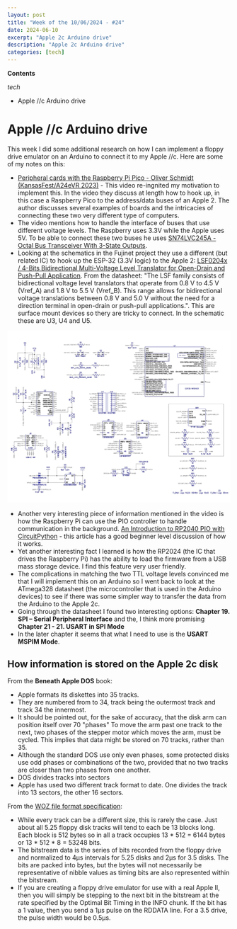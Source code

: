 ```yaml
---
layout: post
title: "Week of the 10/06/2024 - #24"
date: 2024-06-10
excerpt: "Apple 2c Arduino drive"
description: "Apple 2c Arduino drive"
categories: [tech]
---
```


**Contents**

*tech*

- Apple //c Arduino drive

# Apple //c Arduino drive

This week I did some additional research on how I can implement a floppy drive emulator on an Arduino to connect it to my Apple //c. Here are some of my notes on this:

- [Peripheral cards with the Raspberry Pi Pico - Oliver Schmidt (KansasFest/A24eVR 2023)](https://www.youtube.com/watch?v=ryiH8t4yIuw) -  This video re-ingnited my motivation to implement this. In the video they discuss at length how to hook up, in this case a Raspberry Pico to the address/data buses of an Apple 2. The author discusses several examples of boards and the intricacies of connecting these two very different type of computers.
- The video mentions how to handle the interface of buses that use different voltage levels. The Raspberry uses 3.3V while the Apple uses 5V. To be able to connect these two buses he uses [SN74LVC245A - Octal Bus Transceiver With 3-State Outputs](https://www.ti.com/lit/ds/symlink/sn74lvc245a.pdf).
- Looking at the schematics in the Fujinet project they use a different (but related IC) to hook up the ESP-32 (3.3V logic) to the Apple 2:  [LSF0204x / 4-Bits Bidirectional Multi-Voltage Level Translator for Open-Drain and Push-Pull Application](https://www.ti.com/lit/ds/symlink/lsf0204d.pdf?ts=1718362158867). From the datasheet: "The LSF family consists of bidirectional voltage level translators that operate from 0.8 V to 4.5 V (Vref_A) and 1.8 V to 5.5 V (Vref_B). This range allows for bidirectional voltage translations between 0.8 V and 5.0 V without the need for a direction terminal in open-drain or push-pull applications.". This are surface mount devices so thery are tricky to connect. In the schematic these are U3, U4 and U5.

![Fujinet Apple Rev1.1](/assets/imgs/2024-06-10/FujiApple-Rev1.1-Schematic_20240218.jpg)

- Another very interesting piece of information mentioned in the video is how the Raspberry Pi can use the PIO controller to handle communication in the background. [An Introduction to RP2040 PIO with CircuitPython](https://learn.adafruit.com/intro-to-rp2040-pio-with-circuitpython) - this article has a good beginner level discussion of how it works.
- Yet another interesting fact I learned is how the RP2024 (the IC that drives the Raspberry Pi) has the ability to load the firmware from a USB mass storage device. I find this feature very user friendly.
- The complications in matching the two TTL voltage levels convinced me that I will implement this on an Arduino so I went back to look at the ATmega328 datasheet (the microcontroller that is used in the Arduino devices) to see if there was some simpler way to transfer the data from the Arduino to the Apple 2c.
- Going through the datasheet I found two interesting options: **Chapter 19. SPI – Serial Peripheral Interface** and the, I think more promising **Chapter 21 - 21. USART in SPI Mode**
- In the later chapter it seems that what I need to use is the  **USART MSPIM Mode**.

## How information is stored on the Apple 2c disk

From the **Beneath Apple DOS** book:

- Apple formats its diskettes into 35 tracks.
- They are numbered from to 34, track being the outermost track and track 34 the innermost.
- It should be pointed out, for the sake of accuracy, that the disk arm can position itself over 70 "phases" To move the arm past one track to the next, two phases of the stepper motor which moves the arm, must be cycled. This implies that data might be stored on 70 tracks, rather than 35.
- Although the standard DOS use only even phases, some protected disks use odd phases or combinations of the two, provided that no two tracks are closer than two phases from one another.
- DOS divides tracks into sectors
- Apple has used two different track format to date. One divides the track into 13 sectors, the other 16 sectors.

From the [WOZ file format specification](https://applesaucefdc.com/woz/reference2):

- While every track can be a different size, this is rarely the case. Just about all 5.25 floppy disk tracks will tend to each be 13 blocks long. Each block is 512 bytes so in all a track occupies 13 * 512 = 6144 bytes or 13 * 512 * 8 = 53248 bits.
- The bitstream data is the series of bits recorded from the floppy drive and normalized to 4µs intervals for 5.25 disks and 2µs for 3.5 disks. The bits are packed into bytes, but the bytes will not necessarily be representative of nibble values as timing bits are also represented within the bitstream.
- If you are creating a floppy drive emulator for use with a real Apple II, then you will simply be stepping to the next bit in the bitstream at the rate specified by the Optimal Bit Timing in the INFO chunk. If the bit has a 1 value, then you send a 1µs pulse on the RDDATA line. For a 3.5 drive, the pulse width would be 0.5µs.
